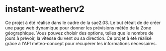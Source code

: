 # instant-weatherv2
Ce projet à été réalisé dans le cadre de la sae2.03.
Le but étéait de de créer une page web dynamique pour donner les prévisions météo de la Zone géographique.
Vous pouvez choisir des options, telles que le nombre de jours à prévoir, la vitesse du vent ou sa direction.
Ce projet à été réalisé grâce à l'API méteo-concept pour récupérer les informations nécessaires. 
